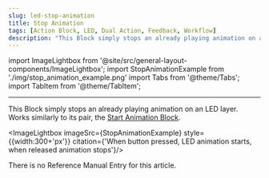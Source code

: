 ```yaml
---
slug: led-stop-animation
title: Stop Animation
tags: [Action Block, LED, Dual Action, Feedback, Workflow]
description: "This Block simply stops an already playing animation on an LED layer."
---
```


import ImageLightbox from '@site/src/general-layout-components/ImageLightbox';
import StopAnimationExample from './img/stop_animation_example.png'
import Tabs from '@theme/Tabs';
import TabItem from '@theme/TabItem';

---

<Tabs>
  <TabItem value="About Stopping Animations" label="About Stopping Animations" default>





This Block simply stops an already playing animation on an LED layer. Works similarly to its pair, the [Start Animation Block](../led/start-animation.md).

<ImageLightbox imageSrc={StopAnimationExample} style={{width:300+'px'}} citation={'When button pressed, LED animation starts, when released animation stops'}/>


  </TabItem>
  <TabItem value="Reference Manual Entry" label="Reference Manual Entry">


There is no Reference Manual Entry for this article.



  </TabItem>
</Tabs>



